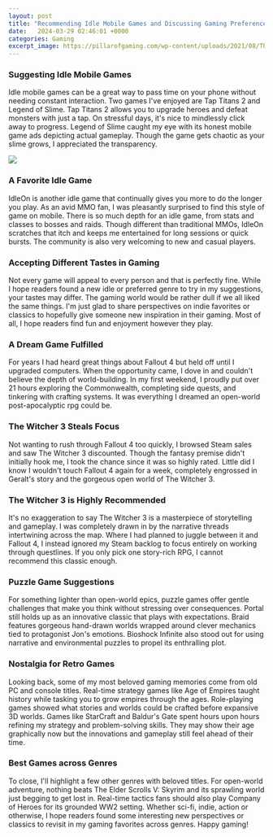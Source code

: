 ```yaml
---
layout: post
title: "Recommending Idle Mobile Games and Discussing Gaming Preferences"
date:   2024-03-29 02:46:01 +0000
categories: Gaming
excerpt_image: https://pillarofgaming.com/wp-content/uploads/2021/08/The-Best-Mobile-Idle-Games-You-Need-To-Know-In-2021.jpg
---
```


### Suggesting Idle Mobile Games
Idle mobile games can be a great way to pass time on your phone without needing constant interaction. Two games I've enjoyed are Tap Titans 2 and Legend of Slime. Tap Titans 2 allows you to upgrade heroes and defeat monsters with just a tap. On stressful days, it's nice to mindlessly click away to progress. Legend of Slime caught my eye with its honest mobile game ads depicting actual gameplay. Though the game gets chaotic as your slime grows, I appreciated the transparency. 

![](https://pillarofgaming.com/wp-content/uploads/2021/08/The-Best-Mobile-Idle-Games-You-Need-To-Know-In-2021.jpg)
### A Favorite Idle Game
IdleOn is another idle game that continually gives you more to do the longer you play. As an avid MMO fan, I was pleasantly surprised to find this style of game on mobile. There is so much depth for an idle game, from stats and classes to bosses and raids. Though different than traditional MMOs, IdleOn scratches that itch and keeps me entertained for long sessions or quick bursts. The community is also very welcoming to new and casual players. 
### Accepting Different Tastes in Gaming  
Not every game will appeal to every person and that is perfectly fine. While I hope readers found a new idle or preferred genre to try in my suggestions, your tastes may differ. The gaming world would be rather dull if we all liked the same things. I'm just glad to share perspectives on indie favorites or classics to hopefully give someone new inspiration in their gaming. Most of all, I hope readers find fun and enjoyment however they play.
### A Dream Game Fulfilled  
For years I had heard great things about Fallout 4 but held off until I upgraded computers. When the opportunity came, I dove in and couldn't believe the depth of world-building. In my first weekend, I proudly put over 21 hours exploring the Commonwealth, completing side quests, and tinkering with crafting systems. It was everything I dreamed an open-world post-apocalyptic rpg could be.
### The Witcher 3 Steals Focus
Not wanting to rush through Fallout 4 too quickly, I browsed Steam sales and saw The Witcher 3 discounted. Though the fantasy premise didn't initially hook me, I took the chance since it was so highly rated. Little did I know I wouldn't touch Fallout 4 again for a week, completely engrossed in Geralt's story and the gorgeous open world of The Witcher 3.
### The Witcher 3 is Highly Recommended  
It's no exaggeration to say The Witcher 3 is a masterpiece of storytelling and gameplay. I was completely drawn in by the narrative threads intertwining across the map. Where I had planned to juggle between it and Fallout 4, I instead ignored my Steam backlog to focus entirely on working through questlines. If you only pick one story-rich RPG, I cannot recommend this classic enough. 
### Puzzle Game Suggestions
For something lighter than open-world epics, puzzle games offer gentle challenges that make you think without stressing over consequences. Portal still holds up as an innovative classic that plays with expectations. Braid features gorgeous hand-drawn worlds wrapped around clever mechanics tied to protagonist Jon's emotions. Bioshock Infinite also stood out for using narrative and environmental puzzles to propel its enthralling plot.
### Nostalgia for Retro Games
Looking back, some of my most beloved gaming memories come from old PC and console titles. Real-time strategy games like Age of Empires taught history while tasking you to grow empires through the ages. Role-playing games showed what stories and worlds could be crafted before expansive 3D worlds. Games like StarCraft and Baldur's Gate spent hours upon hours refining my strategy and problem-solving skills. They may show their age graphically now but the innovations and gameplay still feel ahead of their time. 
### Best Games across Genres  
To close, I'll highlight a few other genres with beloved titles. For open-world adventure, nothing beats The Elder Scrolls V: Skyrim and its sprawling world just begging to get lost in. Real-time tactics fans should also play Company of Heroes for its grounded WW2 setting. Whether sci-fi, indie, action or otherwise, I hope readers found some interesting new perspectives or classics to revisit in my gaming favorites across genres. Happy gaming!
